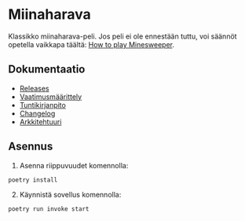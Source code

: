 # Miinaharava

Klassikko miinaharava-peli. Jos peli ei ole ennestään tuttu, voi säännöt opetella vaikkapa täältä: [How to play Minesweeper](https://minesweepergame.com/strategy/how-to-play-minesweeper.php).

## Dokumentaatio

* [Releases](https://github.com/akskokki/ot-harjoitustyo/releases)
* [Vaatimusmäärittely](https://github.com/akskokki/ot-harjoitustyo/blob/master/dokumentaatio/vaatimusmaarittely.md)
* [Tuntikirjanpito](https://github.com/akskokki/ot-harjoitustyo/blob/master/dokumentaatio/tuntikirjanpito.md)
* [Changelog](https://github.com/akskokki/ot-harjoitustyo/blob/master/dokumentaatio/changelog.md)
* [Arkkitehtuuri](https://github.com/akskokki/ot-harjoitustyo/blob/master/dokumentaatio/arkkitehtuuri.md)

## Asennus

1. Asenna riippuvuudet komennolla:

```bash
poetry install
```

2. Käynnistä sovellus komennolla:

```bash
poetry run invoke start
```

